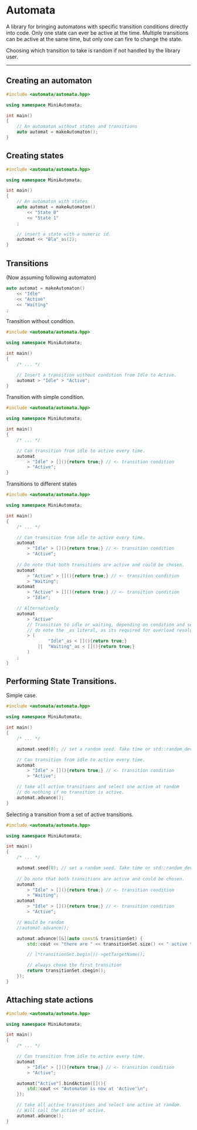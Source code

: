 # Automata
A library for bringing automatons with specific transition conditions directly into code.
Only one state can ever be active at the time.
Multiple transitions can be active at the same time, but only one can fire to change the state.

Choosing which transition to take is random if not handled by the library user.

---
## Creating an automaton
```C++
#include <automata/automata.hpp>

using namespace MiniAutomata;

int main()
{
    // An automaton without states and transitions
    auto automat = makeAutomaton();
}
```

## Creating states
```C++
#include <automata/automata.hpp>

using namespace MiniAutomata;

int main()
{
    // An automaton with states
    auto automat = makeAutomaton()
        << "State 0"
        << "State 1"
    ;

    // insert a state with a numeric id.
    automat << "Bla"_as(2);
}
```

## Transitions
(Now assuming following automaton)
```C++
auto automat = makeAutomaton()
    << "Idle"
    << "Active"
    << "Waiting"
;
```

Transition without condition.
```C++
#include <automata/automata.hpp>

using namespace MiniAutomata;

int main()
{
    /* ... */

    // Insert a transition without condition from Idle to Active.
    automat > "Idle" > "Active";
}
```
Transition with simple condition.
```C++
#include <automata/automata.hpp>

using namespace MiniAutomata;

int main()
{
    /* ... */

    // Can transition from idle to active every time.
    automat 
        > "Idle" > [](){return true;} // <- transition condition
        > "Active";
}
```

Transitions to different states
```C++
#include <automata/automata.hpp>

using namespace MiniAutomata;

int main()
{
    /* ... */

    // Can transition from idle to active every time.
    automat 
        > "Idle" > [](){return true;} // <- transition condition
        > "Active";
        
    // Do note that both transitions are active and could be chosen.
    automat 
        > "Active" > [](){return true;} // <- transition condition
        > "Waiting";        
    automat 
        > "Active" > [](){return true;} // <- transition condition
        > "Idle";

    // Alternatively
    automat 
        > "Active" 
        // Transition to idle or waiting, depending on condition and selection
        // do note the _as literal, as its required for overload resolution to take proper operators.
        > (
                "Idle"_as < [](){return true;}
            ||  "Waiting"_as < [](){return true;}
        )
    ;
}
```

## Performing State Transitions.
Simple case.
```C++
#include <automata/automata.hpp>

using namespace MiniAutomata;

int main()
{
    /* ... */

    automat.seed(0); // set a random seed. Take time or std::random_device if randomness is needed.

    // Can transition from idle to active every time.
    automat 
        > "Idle" > [](){return true;} // <- transition condition
        > "Active";

    // take all active transitions and select one active at random
    // do nothing if no transition is active.
    automat.advance();
}
```

Selecting a transition from a set of active transitions.
```C++
#include <automata/automata.hpp>

using namespace MiniAutomata;

int main()
{
    /* ... */

    automat.seed(0); // set a random seed. Take time or std::random_device if randomness is needed.
        
    // Do note that both transitions are active and could be chosen.
    automat 
        > "Idle" > [](){return true;} // <- transition condition
        > "Waiting";        
    automat 
        > "Idle" > [](){return true;} // <- transition condition
        > "Active";

    // Would be random
    //automat.advance();

    automat.advance([&](auto const& transitionSet) {
        std::cout << "there are " << transitionSet.size() << " active transtions\n";

        // (*transitionSet.begin())->getTargetName();

        // always chose the first transition
        return transitionSet.cbegin();
    });
}
```

## Attaching state actions
```C++
#include <automata/automata.hpp>

using namespace MiniAutomata;

int main()
{
    /* ... */

    // Can transition from idle to active every time.
    automat 
        > "Idle" > [](){return true;} // <- transition condition
        > "Active";

    automat["Active"].bindAction([](){
        std::cout << "Automaton is now at 'Active'\n";
    });

    // take all active transitions and select one active at random.
    // Will call the action of active.
    automat.advance();
}
```
